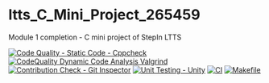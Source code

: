 # ltts_C_Mini_Project_265459
Module 1 completion - C mini project of StepIn LTTS




[![Code Quality - Static Code - Cppcheck](https://github.com/geek-gopi/C_Mini_Project_265459/actions/workflows/cppcheck.yml/badge.svg)](https://github.com/geek-gopi/C_Mini_Project_265459/actions/workflows/cppcheck.yml) 
 [![CodeQuality Dynamic Code Analysis Valgrind](https://github.com/geek-gopi/C_Mini_Project_265459/actions/workflows/CodeQuality_Dynamic.yml/badge.svg)](https://github.com/geek-gopi/C_Mini_Project_265459/actions/workflows/CodeQuality_Dynamic.yml) 
 [![Contribution Check - Git Inspector](https://github.com/geek-gopi/C_Mini_Project_265459/actions/workflows/gitinspector.yml/badge.svg)](https://github.com/geek-gopi/C_Mini_Project_265459/actions/workflows/gitinspector.yml)
 [![Unit Testing - Unity](https://github.com/geek-gopi/C_Mini_Project_265459/actions/workflows/unity.yml/badge.svg)](https://github.com/geek-gopi/C_Mini_Project_265459/actions/workflows/unity.yml)
[![CI](https://github.com/geek-gopi/C_Mini_Project_265459/actions/workflows/main.yml/badge.svg)](https://github.com/geek-gopi/C_Mini_Project_265459/actions/workflows/main.yml)
[![Makefile](https://github.com/geek-gopi/C_Mini_Project_265459/actions/workflows/Makefile.yml/badge.svg)](https://github.com/geek-gopi/C_Mini_Project_265459/actions/workflows/Makefile.yml) 
